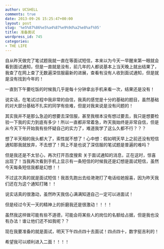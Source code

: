 ```yaml
---
author: UCSHELL
comments: true
date: 2013-09-26 15:25:47+00:00
layout: post
slug: '%e5%87%86%e5%a4%87%e9%9d%a2%e8%af%95'
title: 准备面试
wordpress_id: 745
categories:
- THE LIFE
---
```


自从昨天做完了笔试题我就一直在等面试短信，本来以为今天一早醒来第一眼就会看到面试通知，但是一直就是没有，前几年的人都说基本上当天晚上就出结果了，我查了在网上查了无数遍深信服最新的进展，查看有没有人收到面试通知，但是就是没有找到今年的！

一直到下午要吃饭的时候我几乎是每十分钟拿出手机来看一次，结果还是没有！

说实话，在笔试过程中我非常的自信，我真的感觉是十分的基础的题目，虽然基础的对大部分基础不扎实的同学有些难，但是对我来说是没有问题的！

其实我并不是那么急迫的想要去深信服，甚至我根本没有想过要去，我只是想要检验一下我的实力到底有多少！所以一直都非常着急，昨天我始终是非常自信，但是从今天下午开始我有些怀疑自己的实力了，难道我学了这么久都不行？？？

想了半天相的我头都大了，索性就不想了！心中想：假如明天早上之前还没有短信通知那我就放弃，不去想了！网上不是也说了深信服的笔试题是普遍的难吗？

但是我还是不太甘心，再次打开百度搜索 关于面试通知的消息，正在这时，惊喜出现了！当我再次看到手机上显示有一条短信的时候我还是幻想是面试短信，虽然今天每条短信我都是幻想！！

不过这次真的就是面试短信！我首先跑出去给滟滟打了电话给她报喜，因为昨天我们还在为这个通知打赌！！

说实话真的很激动，虽然昨天我信心满满知道自己一定可以进面试！

但是经过今天一天的精神上的折磨我还是很激动！！！！

虽然我这样做可能有些不道德，可能会将某些人的岗位的名额给占据，但是我也没有办法！谁让他们还不如我呢？？

现在我要准备的就是面试，明天下午四点四十去面试！四点四十，数字挺吉利的！

希望我可以顺利进入二面！！！！
